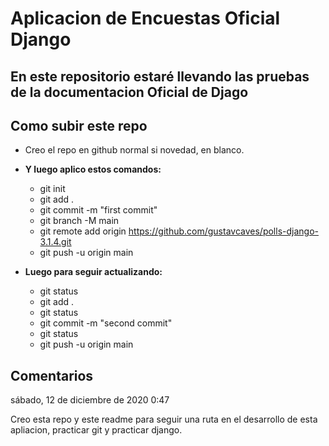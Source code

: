 # Aplicacion de Encuestas Oficial Django

## En este repositorio estaré llevando las pruebas de la documentacion Oficial de Djago

## Como subir este repo

- Creo el repo en github normal si novedad, en blanco.
- **Y luego aplico estos comandos:**

  - git init
  - git add .
  - git commit -m "first commit"
  - git branch -M main
  - git remote add origin https://github.com/gustavcaves/polls-django-3.1.4.git
  - git push -u origin main
- **Luego para seguir actualizando:**

  - git status
  - git add .
  - git status
  - git commit -m "second commit"
  - git status
  - git push -u origin main

## Comentarios

sábado, 12 de diciembre de 2020 0:47

Creo esta repo y este readme para seguir una ruta en el desarrollo de esta apliacion, practicar git y practicar django.
